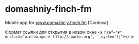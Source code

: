 domashniy-finch-fm
==================

Mobile app for www.domashniy.finch.fm [Cordova]

Формат ссылки для открытия в новом окне
```<a href="#" onclick="window.open('http://apache.org', '_system');"></a>```
